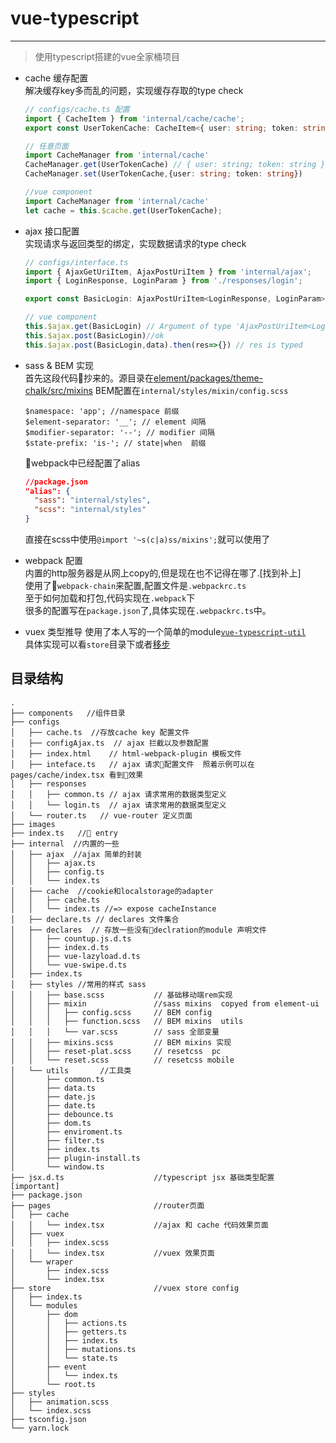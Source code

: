 # vue-typescript

-----
> 使用typescript搭建的vue全家桶项目

- cache 缓存配置   
  解决缓存key多而乱的问题，实现缓存存取的type check
  ```typescript
  // configs/cache.ts 配置
  import { CacheItem } from 'internal/cache/cache';
  export const UserTokenCache: CacheItem<{ user: string; token: string }> = 'user-token';

  // 任意页面
  import CacheManager from 'internal/cache'
  CacheManager.get(UserTokenCache) // { user: string; token: string }|null
  CacheManager.set(UserTokenCache,{user: string; token: string})

  //vue component
  import CacheManager from 'internal/cache'
  let cache = this.$cache.get(UserTokenCache);
  ```

- ajax 接口配置    
  实现请求与返回类型的绑定，实现数据请求的type check
  ```typescript
  // configs/interface.ts
  import { AjaxGetUriItem, AjaxPostUriItem } from 'internal/ajax';
  import { LoginResponse, LoginParam } from './responses/login';

  export const BasicLogin: AjaxPostUriItem<LoginResponse, LoginParam> = "/user-login";

  // vue component
  this.$ajax.get(BasicLogin) // Argument of type 'AjaxPostUriItem<LoginResponse, LoginParam, any>' is not assignable to parameter of type 'AjaxGetUriItem<LoginResponse, LoginParam, any>'.
  this.$ajax.post(BasicLogin)//ok
  this.$ajax.post(BasicLogin,data).then(res=>{}) // res is typed
  ```

- sass & BEM 实现   
  首先这段代码抄来的。源目录在[element/packages/theme-chalk/src/mixins](https://github.com/ElemeFE/element/tree/dev/packages/theme-chalk/src/mixins)
  BEM配置在`internal/styles/mixin/config.scss`
  ```
  $namespace: 'app'; //namespace 前缀
  $element-separator: '__'; // element 间隔
  $modifier-separator: '--'; // modifier 间隔
  $state-prefix: 'is-'; // state|when  前缀
  ```
  webpack中已经配置了alias
  ```json
  //package.json
  "alias": {
    "sass": "internal/styles",
    "scss": "internal/styles"
  }
  ```
  直接在scss中使用`@import '~s(c|a)ss/mixins';`就可以使用了

- webpack 配置    
  内置的http服务器是从网上copy的,但是现在也不记得在哪了.[找到补上]   
  使用了`webpack-chain`来配置,配置文件是`.webpackrc.ts`    
  至于如何加载和打包,代码实现在`.webpack`下   
  很多的配置写在`package.json`了,具体实现在`.webpackrc.ts`中。

- vuex 类型推导
  使用了本人写的一个简单的module[`vue-typescript-util`](https://github.com/foolishchow/vue-typescript-util)     
  具体实现可以看`store`目录下或者[移步](https://github.com/foolishchow/vue-typescript-util/demo)

## 目录结构
```
.
├── components   //组件目录
├── configs
│   ├── cache.ts  //存放cache key 配置文件
│   ├── configAjax.ts  // ajax 拦截以及参数配置
│   ├── index.html    // html-webpack-plugin 模板文件
│   ├── inteface.ts   // ajax 请求配置文件  照着示例可以在pages/cache/index.tsx 看到效果
│   ├── responses
│   │   ├── common.ts // ajax 请求常用的数据类型定义
│   │   └── login.ts  // ajax 请求常用的数据类型定义
│   └── router.ts   // vue-router 定义页面
├── images
├── index.ts   // entry
├── internal  //内置的一些
│   ├── ajax  //ajax 简单的封装
│   │   ├── ajax.ts
│   │   ├── config.ts
│   │   └── index.ts
│   ├── cache  //cookie和localstorage的adapter
│   │   ├── cache.ts
│   │   └── index.ts //=> expose cacheInstance
│   ├── declare.ts // declares 文件集合
│   ├── declares  // 存放一些没有declration的module 声明文件
│   │   ├── countup.js.d.ts
│   │   ├── index.d.ts
│   │   ├── vue-lazyload.d.ts
│   │   └── vue-swipe.d.ts
│   ├── index.ts
│   ├── styles //常用的样式 sass
│   │   ├── base.scss           // 基础移动端rem实现
│   │   ├── mixin               //sass mixins  copyed from element-ui
│   │   │   ├── config.scss     // BEM config
│   │   │   ├── function.scss   // BEM mixins  utils
│   │   │   └── var.scss        // sass 全部变量
│   │   ├── mixins.scss         // BEM mixins 实现
│   │   ├── reset-plat.scss     // resetcss  pc
│   │   └── reset.scss          // resetcss mobile
│   └── utils       //工具类
│       ├── common.ts
│       ├── data.ts
│       ├── date.js
│       ├── date.ts
│       ├── debounce.ts
│       ├── dom.ts
│       ├── enviroment.ts
│       ├── filter.ts
│       ├── index.ts
│       ├── plugin-install.ts
│       └── window.ts
├── jsx.d.ts                    //typescript jsx 基础类型配置 [important]
├── package.json
├── pages                       //router页面
│   ├── cache
│   │   └── index.tsx           //ajax 和 cache 代码效果页面
│   ├── vuex
│   │   ├── index.scss
│   │   └── index.tsx           //vuex 效果页面
│   └── wraper
│       ├── index.scss
│       └── index.tsx
├── store                       //vuex store config
│   ├── index.ts
│   └── modules
│       ├── dom
│       │   ├── actions.ts
│       │   ├── getters.ts
│       │   ├── index.ts
│       │   ├── mutations.ts
│       │   └── state.ts
│       ├── event
│       │   └── index.ts
│       └── root.ts
├── styles
│   ├── animation.scss
│   └── index.scss
├── tsconfig.json
└── yarn.lock
```
